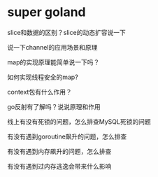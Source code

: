 # super goland



slice和数据的区别？slice的动态扩容说一下



说一下channel的应用场景和原理



map的实现原理能简单说一下吗？



如何实现线程安全的map?



context包有什么作用？



go反射有了解吗？说说原理和作用



线上有没有死锁的问题，怎么排查MySQL死锁的问题



有没有遇到goroutine飙升的问题，怎么排查



有没有遇到内存飙升的问题，怎么排查



有没有遇到过内存逃逸会带来什么影响



